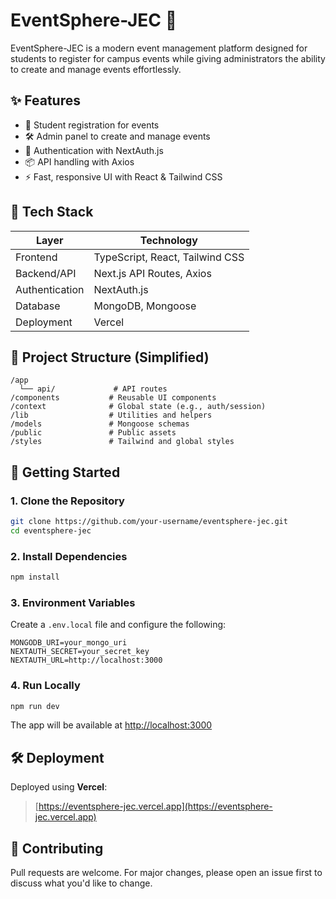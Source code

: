 # EventSphere-JEC 🎉

EventSphere-JEC is a modern event management platform designed for students to register for campus events while giving administrators the ability to create and manage events effortlessly.

## ✨ Features

- 🎫 Student registration for events
- 🛠 Admin panel to create and manage events
- 🔐 Authentication with NextAuth.js
- 📦 API handling with Axios
- ⚡ Fast, responsive UI with React & Tailwind CSS

## 🧱 Tech Stack

| Layer            | Technology                  |
|------------------|-----------------------------|
| Frontend         | TypeScript, React, Tailwind CSS |
| Backend/API      | Next.js API Routes, Axios   |
| Authentication   | NextAuth.js                 |
| Database         | MongoDB, Mongoose           |
| Deployment       | Vercel                      |

## 📂 Project Structure (Simplified)

```
/app
  └── api/             # API routes
/components           # Reusable UI components
/context              # Global state (e.g., auth/session)
/lib                  # Utilities and helpers
/models               # Mongoose schemas
/public               # Public assets
/styles               # Tailwind and global styles
```

## 🚀 Getting Started

### 1. Clone the Repository
```bash
git clone https://github.com/your-username/eventsphere-jec.git
cd eventsphere-jec
```

### 2. Install Dependencies
```bash
npm install
```

### 3. Environment Variables

Create a `.env.local` file and configure the following:

```env
MONGODB_URI=your_mongo_uri
NEXTAUTH_SECRET=your_secret_key
NEXTAUTH_URL=http://localhost:3000
```

### 4. Run Locally
```bash
npm run dev
```

The app will be available at [http://localhost:3000](http://localhost:3000)

## 🛠 Deployment

Deployed using **Vercel**:  
> [https://eventsphere-jec.vercel.app](https://eventsphere-jec.vercel.app)

## 🤝 Contributing

Pull requests are welcome. For major changes, please open an issue first to discuss what you'd like to change.
